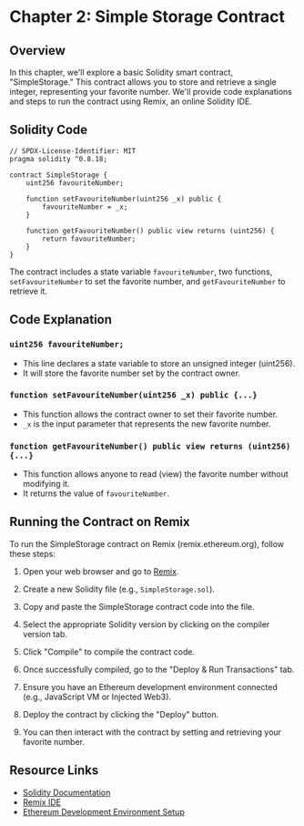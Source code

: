 <!-- @format -->

# Chapter 2: Simple Storage Contract

## Overview

In this chapter, we'll explore a basic Solidity smart contract, "SimpleStorage." This contract allows you to store and retrieve a single integer, representing your favorite number. We'll provide code explanations and steps to run the contract using Remix, an online Solidity IDE.

## Solidity Code

```solidity
// SPDX-License-Identifier: MIT
pragma solidity ^0.8.18;

contract SimpleStorage {
    uint256 favouriteNumber;

    function setFavouriteNumber(uint256 _x) public {
        favouriteNumber = _x;
    }

    function getFavouriteNumber() public view returns (uint256) {
        return favouriteNumber;
    }
}
```

The contract includes a state variable `favouriteNumber`, two functions, `setFavouriteNumber` to set the favorite number, and `getFavouriteNumber` to retrieve it.

## Code Explanation

### `uint256 favouriteNumber;`

- This line declares a state variable to store an unsigned integer (uint256).
- It will store the favorite number set by the contract owner.

### `function setFavouriteNumber(uint256 _x) public {...}`

- This function allows the contract owner to set their favorite number.
- `_x` is the input parameter that represents the new favorite number.

### `function getFavouriteNumber() public view returns (uint256) {...}`

- This function allows anyone to read (view) the favorite number without modifying it.
- It returns the value of `favouriteNumber`.

## Running the Contract on Remix

To run the SimpleStorage contract on Remix (remix.ethereum.org), follow these steps:

1. Open your web browser and go to [Remix](https://remix.ethereum.org).

2. Create a new Solidity file (e.g., `SimpleStorage.sol`).

3. Copy and paste the SimpleStorage contract code into the file.

4. Select the appropriate Solidity version by clicking on the compiler version tab.

5. Click "Compile" to compile the contract code.

6. Once successfully compiled, go to the "Deploy & Run Transactions" tab.

7. Ensure you have an Ethereum development environment connected (e.g., JavaScript VM or Injected Web3).

8. Deploy the contract by clicking the "Deploy" button.

9. You can then interact with the contract by setting and retrieving your favorite number.

## Resource Links

- [Solidity Documentation](https://docs.soliditylang.org/en/v0.8.18/)
- [Remix IDE](https://remix.ethereum.org)
- [Ethereum Development Environment Setup](https://ethereum.org/developers/#developer-tools)

